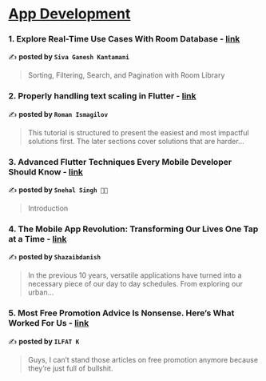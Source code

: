 
<h1><a href=https://medium.com/tag/mobile-app-development/recommended target="_blank" rel="noopener noreferrer">App Development</a></h1>
<h3>1. Explore Real-Time Use Cases With Room Database - <a href="https://medium.com/gitconnected/explore-real-time-use-cases-with-room-database-22294311b559" target="_blank" rel="noopener noreferrer">link</a></h3>

✍️ **posted by `Siva Ganesh Kantamani`**

<blockquote>Sorting, Filtering, Search, and Pagination with Room Library</blockquote>

<h3>2. Properly handling text scaling in Flutter - <a href="https://medium.com/@pomis172/properly-handling-text-scaling-in-flutter-313fe717816c" target="_blank" rel="noopener noreferrer">link</a></h3>

✍️ **posted by `Roman Ismagilov`**

<blockquote>This tutorial is structured to present the easiest and most impactful solutions first. The later sections cover solutions that are harder…</blockquote>

<h3>3. Advanced Flutter Techniques Every Mobile Developer Should Know - <a href="https://medium.com/@imsnehalsingh/advanced-flutter-techniques-every-mobile-developer-should-know-3e779cbc603c" target="_blank" rel="noopener noreferrer">link</a></h3>

✍️ **posted by `Snehal Singh 👩‍💻`**

<blockquote>Introduction</blockquote>

<h3>4. The Mobile App Revolution: Transforming Our Lives One Tap at a Time - <a href="https://medium.com/@shazaibdanish4/the-mobile-app-revolution-transforming-our-lives-one-tap-at-a-time-0370ee63366e" target="_blank" rel="noopener noreferrer">link</a></h3>

✍️ **posted by `Shazaibdanish`**

<blockquote>In the previous 10 years, versatile applications have turned into a necessary piece of our day to day schedules. From exploring our urban…</blockquote>

<h3>5. Most Free Promotion Advice Is Nonsense. Here’s What Worked For Us - <a href="https://medium.com/better-marketing/most-free-promotion-advice-is-nonsense-heres-what-worked-for-us-456ddc928a7c" target="_blank" rel="noopener noreferrer">link</a></h3>

✍️ **posted by `ILFAT K`**

<blockquote>Guys, I can’t stand those articles on free promotion anymore because they’re just full of bullshit.</blockquote>


